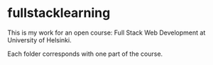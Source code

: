 # fullstacklearning
This is my work for an open course: Full Stack Web Development at University of Helsinki.

Each folder corresponds with one part of the course.
